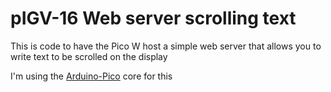 # pIGV-16 Web server scrolling text
This is code to have the Pico W host a simple web server that allows you to write text to be scrolled on the display

I'm using the [Arduino-Pico](https://github.com/earlephilhower/arduino-pico) core for this
